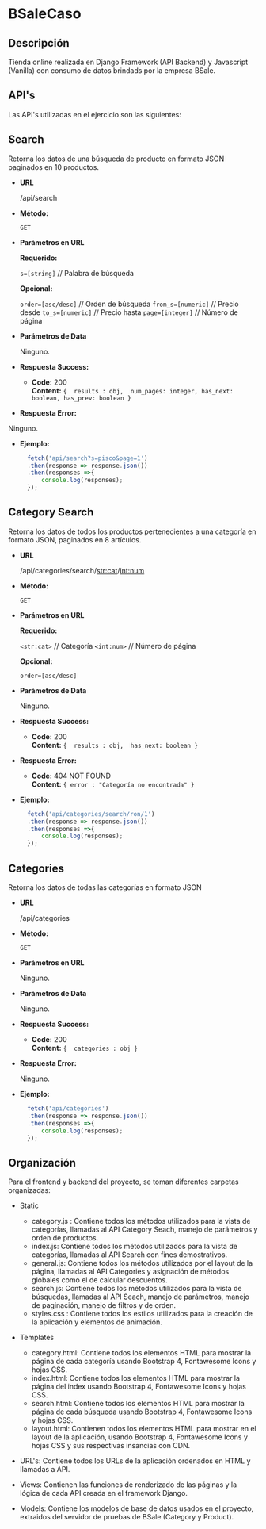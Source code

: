 # BSaleCaso

## Descripción
Tienda online realizada en Django Framework (API Backend) y Javascript (Vanilla) con consumo de datos brindads por la empresa BSale.

## API's
Las API's utilizadas en el ejercicio son las siguientes:

**Search**
----
  Retorna los datos de una búsqueda de producto en formato JSON paginados en 10 productos.

* **URL**

  /api/search

* **Método:**
  
  `GET`

*  **Parámetros en URL**

   **Requerido:**
 
   `s=[string]` // Palabra de búsqueda

   **Opcional:**
 
   `order=[asc/desc]` // Orden de búsqueda
   `from_s=[numeric]` // Precio desde
   `to_s=[numeric]` // Precio hasta
    `page=[integer]` // Número de página
    
* **Parámetros de Data**

  Ninguno.

* **Respuesta Success:**

  * **Code:** 200 <br />
    **Content:** `{ 
    results : obj, 
    num_pages: integer,
    has_next: boolean,
    has_prev: boolean
    }`
 
* **Respuesta Error:**

 Ninguno.

* **Ejemplo:**

  ```javascript
    fetch('api/search?s=pisco&page=1')
    .then(response => response.json())
    .then(responses =>{
        console.log(responses);
    });
  ```
**Category Search**
----
  Retorna los datos de todos los productos pertenecientes a una categoría en formato JSON, paginados en 8 artículos.

* **URL**

  /api/categories/search/<str:cat>/<int:num>

* **Método:**
  
  `GET`

*  **Parámetros en URL**

   **Requerido:**
 
   `<str:cat>` // Categoría
    `<int:num>` // Número de página
    
   **Opcional:**
 
   `order=[asc/desc]`
    
* **Parámetros de Data**

  Ninguno.

* **Respuesta Success:**

  * **Code:** 200 <br />
    **Content:** `{ 
    results : obj, 
    has_next: boolean
    }`
 
* **Respuesta Error:**


  * **Code:** 404 NOT FOUND <br />
    **Content:** `{ error : "Categoría no encontrada" }`

* **Ejemplo:**

  ```javascript
    fetch('api/categories/search/ron/1')
    .then(response => response.json())
    .then(responses =>{
        console.log(responses);
    });
  ```
**Categories**
----
  Retorna los datos de todas las categorías en formato JSON

* **URL**

  /api/categories

* **Método:**
  
  `GET`

*  **Parámetros en URL**

   Ninguno.
    
* **Parámetros de Data**

  Ninguno.

* **Respuesta Success:**

  * **Code:** 200 <br />
    **Content:** `{ 
    categories : obj
    }`
 
* **Respuesta Error:**

  Ninguno.

* **Ejemplo:**

  ```javascript
    fetch('api/categories')
    .then(response => response.json())
    .then(responses =>{
        console.log(responses);
    });
  ```
  
 ## Organización
Para el frontend y backend del proyecto, se toman diferentes carpetas organizadas:

- Static
    - category.js : Contiene todos los métodos utilizados para la vista de categorías, llamadas al API Category Seach, manejo de parámetros y orden de productos.
    - index.js: Contiene todos los métodos utilizados para la vista de categorías, llamadas al API Search con fines demostrativos.
    - general.js: Contiene todos los métodos utilizados por el layout de la página, llamadas al API Categories y asignación de métodos globales como el de calcular descuentos.
    - search.js: Contiene todos los métodos utilizados para la vista de búsquedas, llamadas al API Seach, manejo de parámetros, manejo de paginación, manejo de filtros y de orden.
    - styles.css : Contiene todos los estilos utilizados para la creación de la aplicación y elementos de animación.
- Templates
    - category.html: Contiene todos los elementos HTML para mostrar la página de cada categoría usando Bootstrap 4, Fontawesome Icons y hojas CSS.
    - index.html: Contiene todos los elementos HTML para mostrar la página del index usando Bootstrap 4, Fontawesome Icons y hojas CSS.
    - search.html: Contiene todos los elementos HTML para mostrar la página de cada búsqueda usando Bootstrap 4, Fontawesome Icons y hojas CSS.
    - layout.html: Contienen todos los elementos HTML para mostrar en el layout de la aplicación, usando Bootstrap 4, Fontawesome Icons y hojas CSS y sus respectivas insancias con CDN.

- URL's: Contiene todos los URLs de la aplicación ordenados en HTML y llamadas a API.
- Views: Contienen las funciones de renderizado de las páginas y la lógica de cada API creada en el framework Django.
- Models: Contiene los modelos de base de datos usados en el proyecto, extraidos del servidor de pruebas de BSale (Category y Product).
